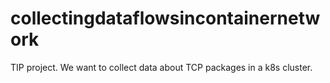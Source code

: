 # collectingdataflowsincontainernetwork
TIP project. We want to collect data about TCP packages in a k8s cluster.
